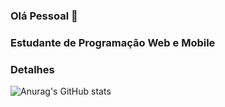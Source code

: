 ### Olá Pessoal 👋

### Estudante de Programação Web e Mobile

### Detalhes
![Anurag's GitHub stats](https://github-readme-stats.vercel.app/api?username=erickalv3s=anuraghazra&show_icons=true&theme=transparent)

